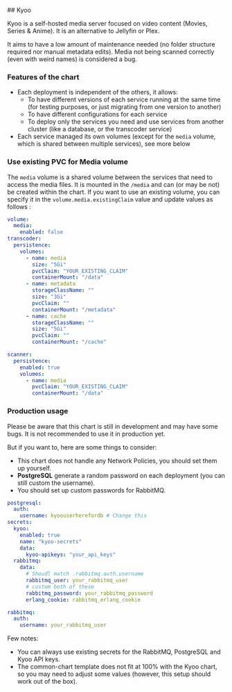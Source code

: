 ## Kyoo 

Kyoo is a self-hosted media server focused on video content (Movies, Series & Anime). It is an alternative to Jellyfin or Plex.

It aims to have a low amount of maintenance needed (no folder structure required nor manual metadata edits). Media not being scanned correctly (even with weird names) is considered a bug.

### Features of the chart

- Each deployment is independent of the others, it allows:
  - To have different versions of each service running at the same time (for testing purposes, or just migrating from one version to another)
  - To have different configurations for each service
  - To deploy only the services you need and use services from another cluster (like a database, or the transcoder service)
- Each service managed its own volumes (except for the `media` volume, which is shared between multiple services), see more below

### Use existing PVC for Media volume

The `media` volume is a shared volume between the services that need to access the media files. It is mounted in the `/media` and can (or may be not) be created within the chart. If you want to use an existing volume, you can specify it in the `volume.media.existingClaim` value and update values as follows :

```yaml
volume:
  media:
    enabled: false
transcoder:
  persistence:
    volumes:
      - name: media
        size: "5Gi"
        pvcClaim: "YOUR_EXISTING_CLAIM"
        containerMount: "/data"
      - name: metadata
        storageClassName: ""
        size: "3Gi"
        pvcClaim: ""
        containerMount: "/metadata"
      - name: cache
        storageClassName: ""
        size: "5Gi"
        pvcClaim: ""
        containerMount: "/cache"

scanner:
  persistence:
    enabled: true
    volumes:
      - name: media
        pvcClaim: "YOUR_EXISTING_CLAIM"
        containerMount: "/data"
```

### Production usage

Please be aware that this chart is still in development and may have some bugs. It is not recommended to use it in production yet.

But if you want to, here are some things to consider:
- This chart does not handle any Network Policies, you should set them up yourself.
- **PostgreSQL** generate a random password on each deployment (you can still custom the username).
- You should set up custom passwords for RabbitMQ.

```yaml
postgresql:
  auth:
    username: kyoouserherefordb # Change this
secrets:
  kyoo:
    enabled: true
    name: "kyoo-secrets"
    data:
      kyoo-apikeys: "your_api_keys"
  rabbitmq:
    data:
      # Shoudl match .rabbitmq.auth.username
      rabbitmq_user: your_rabbitmq_user
      # custom both of these
      rabbitmq_password: your_rabbitmq_password
      erlang_cookie: rabbitmq_erlang_cookie

rabbitmq:
  auth:
    username: your_rabbitmq_user
```

Few notes:
- You can always use existing secrets for the RabbitMQ, PostgreSQL and Kyoo API keys.
- The common-chart template does not fit at 100% with the Kyoo chart, so you may need to adjust some values (however, this setup should work out of the box).

